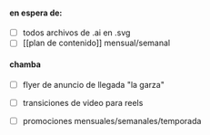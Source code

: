 #### en espera de:
- [ ] todos archivos de .ai en .svg
- [ ] [[plan de contenido]] mensual/semanal
#### chamba
- [ ] flyer de anuncio de llegada "la garza"
- [ ] transiciones de video para reels
- [ ] promociones mensuales/semanales/temporada

